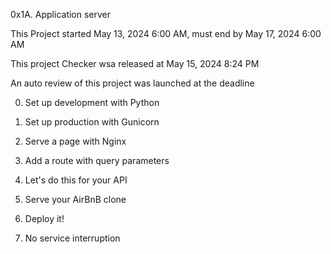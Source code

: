 0x1A. Application server

This Project started May 13, 2024 6:00 AM, must end by May 17, 2024 6:00 AM

This project Checker wsa released at May 15, 2024 8:24 PM

An auto review of this project was launched at the deadline

0. Set up development with Python

1. Set up production with Gunicorn

2. Serve a page with Nginx

3. Add a route with query parameters

4. Let's do this for your API

5. Serve your AirBnB clone

6. Deploy it!

7. No service interruption
